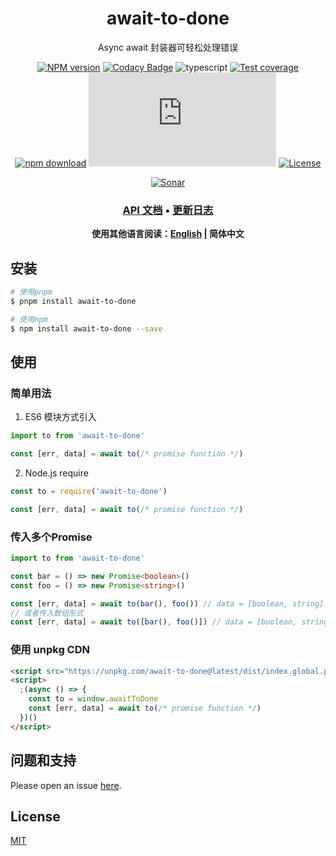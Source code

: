 <div style="text-align: center;" align="center">

# await-to-done

Async await 封装器可轻松处理错误

[![NPM version][npm-image]][npm-url]
[![Codacy Badge][codacy-image]][codacy-url]
![typescript][typescript-url]
[![Test coverage][codecov-image]][codecov-url]
[![npm download][download-image]][download-url]
[![gzip][gzip-image]][gzip-url]
[![License][license-image]][license-url]

[![Sonar][sonar-image]][sonar-url]

</div>

<div style="text-align: center; margin-bottom: 20px;" align="center">

### **[API 文档](https://www.saqqdy.com/await-to-done)** • **[更新日志](./CHANGELOG.md)**

**使用其他语言阅读：[English](./README.md) | 简体中文**

</div>

## 安装

```bash
# 使用pnpm
$ pnpm install await-to-done

# 使用npm
$ npm install await-to-done --save
```

## 使用

### 简单用法

1. ES6 模块方式引入

```js
import to from 'await-to-done'

const [err, data] = await to(/* promise function */)
```

2. Node.js require

```js
const to = require('await-to-done')

const [err, data] = await to(/* promise function */)
```

### 传入多个Promise

```ts
import to from 'await-to-done'

const bar = () => new Promise<boolean>()
const foo = () => new Promise<string>()

const [err, data] = await to(bar(), foo()) // data = [boolean, string]
// 或者传入数组形式
const [err, data] = await to([bar(), foo()]) // data = [boolean, string]
```

### 使用 unpkg CDN

```html
<script src="https://unpkg.com/await-to-done@latest/dist/index.global.prod.js"></script>
<script>
  ;(async () => {
    const to = window.awaitToDone
    const [err, data] = await to(/* promise function */)
  })()
</script>
```

## 问题和支持

Please open an issue [here](https://github.com/saqqdy/await-to-done/issues).

## License

[MIT](LICENSE)

[npm-image]: https://img.shields.io/npm/v/await-to-done.svg?style=flat-square
[npm-url]: https://npmjs.org/package/await-to-done
[codacy-image]: https://app.codacy.com/project/badge/Grade/f70d4880e4ad4f40aa970eb9ee9d0696
[codacy-url]: https://www.codacy.com/gh/saqqdy/await-to-done/dashboard?utm_source=github.com&utm_medium=referral&utm_content=saqqdy/await-to-done&utm_campaign=Badge_Grade
[typescript-url]: https://badgen.net/badge/icon/typescript?icon=typescript&label
[codecov-image]: https://img.shields.io/codecov/c/github/saqqdy/await-to-done.svg?style=flat-square
[codecov-url]: https://codecov.io/github/saqqdy/await-to-done?branch=master
[download-image]: https://img.shields.io/npm/dm/await-to-done.svg?style=flat-square
[download-url]: https://npmjs.org/package/await-to-done
[gzip-image]: http://img.badgesize.io/https://unpkg.com/await-to-done/dist/index.global.prod.js?compression=gzip&label=gzip%20size:%20JS
[gzip-url]: http://img.badgesize.io/https://unpkg.com/await-to-done/dist/index.global.prod.js?compression=gzip&label=gzip%20size:%20JS
[license-image]: https://img.shields.io/badge/License-MIT-blue.svg
[license-url]: LICENSE
[sonar-image]: https://sonarcloud.io/api/project_badges/quality_gate?project=saqqdy_await-to-done
[sonar-url]: https://sonarcloud.io/dashboard?id=saqqdy_await-to-done
